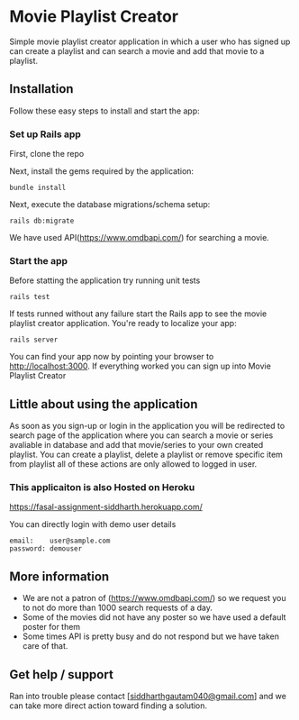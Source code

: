 # Movie Playlist Creator

Simple movie playlist creator application in which a user who has signed up can create a playlist and can search a movie and add that movie to a playlist.

## Installation

Follow these easy steps to install and start the app:

### Set up Rails app

First, clone the repo

Next, install the gems required by the application:

    bundle install

Next, execute the database migrations/schema setup:

	rails db:migrate

We have used API(https://www.omdbapi.com/) for searching a movie.


### Start the app

Before statting the application try running unit tests

    rails test
    
If tests runned without any failure start the Rails app to see the movie playlist creator application. You're ready to localize your app:

    rails server

You can find your app now by pointing your browser to [http://localhost:3000](http://localhost:3000). If everything worked you can sign up into Movie Playlist Creator

## Little about using the application

As soon as you sign-up or login in the application you will be redirected to search page of the application where you can search a movie or series avaliable in database and add that movie/series to your own created playlist. You can create a playlist, delete a playlist or remove specific item from playlist all of these actions are only allowed to logged in user.

### This applicaiton is also Hosted on Heroku 

https://fasal-assignment-siddharth.herokuapp.com/

You can directly login with demo user details

	email: 	  user@sample.com
	password: demouser


## More information

* We are not a patron of (https://www.omdbapi.com/) so we request you to not do more than 1000 search requests of a day.
* Some of the movies did not have any poster so we have used a default poster for them
* Some times API is pretty busy and do not respond but we have taken care of that.

## Get help / support

Ran into trouble please contact [siddharthgautam040@gmail.com] and we can take more direct action toward finding a solution.

